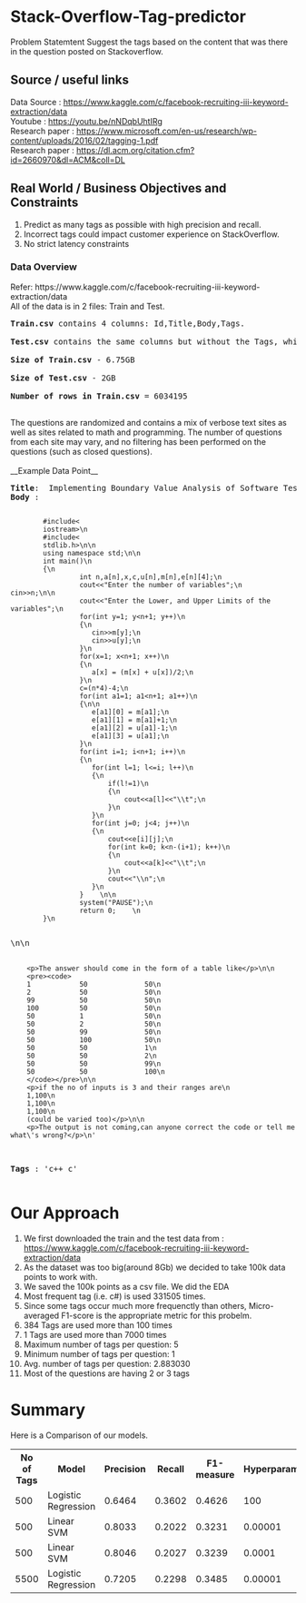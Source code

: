 # Stack-Overflow-Tag-predictor
 Problem Statemtent Suggest the tags based on the content that was there in the question posted on Stackoverflow.
<h2> Source / useful links </h2>

Data Source : https://www.kaggle.com/c/facebook-recruiting-iii-keyword-extraction/data <br>
Youtube : https://youtu.be/nNDqbUhtIRg <br>
Research paper : https://www.microsoft.com/en-us/research/wp-content/uploads/2016/02/tagging-1.pdf <br>
Research paper : https://dl.acm.org/citation.cfm?id=2660970&dl=ACM&coll=DL

<h2> Real World / Business Objectives and Constraints </h2>

1. Predict as many tags as possible with high precision and recall.
2. Incorrect tags could impact customer experience on StackOverflow.
3. No strict latency constraints

<h3> Data Overview </h3>
Refer: https://www.kaggle.com/c/facebook-recruiting-iii-keyword-extraction/data
<br>
All of the data is in 2 files: Train and Test.<br />
<pre>
<b>Train.csv</b> contains 4 columns: Id,Title,Body,Tags.<br />
<b>Test.csv</b> contains the same columns but without the Tags, which you are to predict.<br />
<b>Size of Train.csv</b> - 6.75GB<br />
<b>Size of Test.csv</b> - 2GB<br />
<b>Number of rows in Train.csv</b> = 6034195<br />
</pre>
The questions are randomized and contains a mix of verbose text sites as well as sites related to math and programming. The number of questions from each site may vary, and no filtering has been performed on the questions (such as closed questions).<br />
<br />
__Example Data Point__

<pre>
<b>Title</b>:  Implementing Boundary Value Analysis of Software Testing in a C++ program?
<b>Body </b>: <pre><code>
        #include&lt;
        iostream&gt;\n
        #include&lt;
        stdlib.h&gt;\n\n
        using namespace std;\n\n
        int main()\n
        {\n
                 int n,a[n],x,c,u[n],m[n],e[n][4];\n         
                 cout&lt;&lt;"Enter the number of variables";\n         cin&gt;&gt;n;\n\n         
                 cout&lt;&lt;"Enter the Lower, and Upper Limits of the variables";\n         
                 for(int y=1; y&lt;n+1; y++)\n         
                 {\n                 
                    cin&gt;&gt;m[y];\n                 
                    cin&gt;&gt;u[y];\n         
                 }\n         
                 for(x=1; x&lt;n+1; x++)\n         
                 {\n                 
                    a[x] = (m[x] + u[x])/2;\n         
                 }\n         
                 c=(n*4)-4;\n         
                 for(int a1=1; a1&lt;n+1; a1++)\n         
                 {\n\n             
                    e[a1][0] = m[a1];\n             
                    e[a1][1] = m[a1]+1;\n             
                    e[a1][2] = u[a1]-1;\n             
                    e[a1][3] = u[a1];\n         
                 }\n         
                 for(int i=1; i&lt;n+1; i++)\n         
                 {\n            
                    for(int l=1; l&lt;=i; l++)\n            
                    {\n                 
                        if(l!=1)\n                 
                        {\n                    
                            cout&lt;&lt;a[l]&lt;&lt;"\\t";\n                 
                        }\n            
                    }\n            
                    for(int j=0; j&lt;4; j++)\n            
                    {\n                
                        cout&lt;&lt;e[i][j];\n                
                        for(int k=0; k&lt;n-(i+1); k++)\n                
                        {\n                    
                            cout&lt;&lt;a[k]&lt;&lt;"\\t";\n               
                        }\n                
                        cout&lt;&lt;"\\n";\n            
                    }\n        
                 }    \n\n        
                 system("PAUSE");\n        
                 return 0;    \n
        }\n
        </code></pre>\n\n
        <p>The answer should come in the form of a table like</p>\n\n
        <pre><code>       
        1            50              50\n       
        2            50              50\n       
        99           50              50\n       
        100          50              50\n       
        50           1               50\n       
        50           2               50\n       
        50           99              50\n       
        50           100             50\n       
        50           50              1\n       
        50           50              2\n       
        50           50              99\n       
        50           50              100\n
        </code></pre>\n\n
        <p>if the no of inputs is 3 and their ranges are\n
        1,100\n
        1,100\n
        1,100\n
        (could be varied too)</p>\n\n
        <p>The output is not coming,can anyone correct the code or tell me what\'s wrong?</p>\n'
<b>Tags </b>: 'c++ c'
</pre>

<h1>Our Approach</h1>

1. We first downloaded the train and the test data from : https://www.kaggle.com/c/facebook-recruiting-iii-keyword-extraction/data
2. As the dataset was too big(around 8Gb) we decided to take 100k data points to work with.
3. We saved the 100k points as a csv file. We did the EDA
4. Most frequent tag (i.e. c#) is used 331505 times.
5. Since some tags occur much more frequenctly than others, Micro-averaged F1-score is the appropriate metric for this probelm.
6. 384 Tags are used more than 100 times
7. 1 Tags are used more than 7000 times
8. Maximum number of tags per question: 5
9. Minimum number of tags per question: 1
10. Avg. number of tags per question: 2.883030
11. Most of the questions are having 2 or 3 tags

<h1>Summary</h1>
<p>Here is a Comparison of our models.</p>


<table style="width:100%">
  <tr>
    <th>No of Tags</th>
    <th>Model</th>
    <th>Precision</th>
     <th>Recall</th>
      <th>F1-measure</th>
      <th>Hyperparameter</th>
      
      
  </tr>
  <tr>
    <td>500</td>
    <td>Logistic Regression</td>
    <td>0.6464</td>
    <td>0.3602</td>
    <td>0.4626</td>
    <td>100</td>
  </tr>
   <tr>
    <td>500</td>
    <td>Linear SVM</td>
    <td>0.8033</td>
    <td>0.2022</td>
    <td>0.3231</td>
    <td>0.00001</td>
  </tr>
  </tr>
   <tr>
    <td>500</td>
    <td>Linear SVM</td>
    <td>0.8046</td>
    <td>0.2027</td>
    <td>0.3239</td>
    <td>0.0001</td>
  </tr>
  <tr>
    <td>5500</td>
    <td>Logistic Regression</td>
    <td>0.7205</td>
    <td>0.2298</td>
    <td> 0.3485</td>
    <td>0.00001</td>
  </tr>
</table> 
